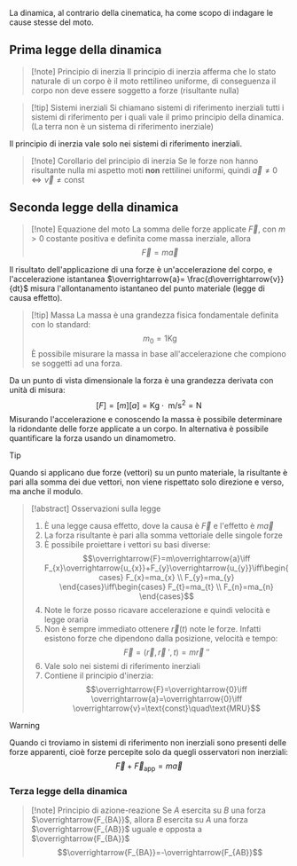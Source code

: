 La dinamica, al contrario della cinematica, ha come scopo di indagare le cause stesse del moto.

## Prima legge della dinamica
>[!note] Principio di inerzia
>Il principio di inerzia afferma che lo stato naturale di un corpo è il moto rettilineo uniforme, di conseguenza il corpo non deve essere soggetto a forze (risultante nulla)

>[!tip] Sistemi inerziali
>Si chiamano sistemi di riferimento inerziali tutti i sistemi di riferimento per i quali vale il primo principio della dinamica. (La terra non è un sistema di riferimento inerziale)

Il principio di inerzia vale solo nei sistemi di riferimento inerziali.

>[!note] Corollario del principio di inerzia
>Se le forze non hanno risultante nulla mi aspetto moti **non** rettilinei uniformi, quindi $\overrightarrow{a}\neq0\iff \overrightarrow{v}\neq\text{const}$

## Seconda legge della dinamica
>[!note] Equazione del moto
La somma delle forze applicate $\overrightarrow{F}$, con $m>0$ costante positiva e definita come massa inerziale, allora $$\overrightarrow{F}=m\overrightarrow{a}$$

Il risultato dell'applicazione di una forze è un'accelerazione del corpo, e l'accelerazione istantanea $\overrightarrow{a}= \frac{d\overrightarrow{v}}{dt}$ misura l'allontanamento istantaneo del punto materiale (legge di causa effetto).

>[!tip] Massa
>La massa è una grandezza fisica fondamentale definita con lo standard: $$m_{0}=1 \text{Kg}$$È possibile misurare la massa in base all'accelerazione che compiono se soggetti ad una forza.

Da un punto di vista dimensionale la forza è una grandezza derivata con unità di misura: $$[F]= [m][a]= \text{Kg}\cdot\text{ m/s}^{2}=\text{N}$$
Misurando l'accelerazione e conoscendo la massa è possibile determinare la ridondante delle forze applicate a un corpo. In alternativa è possibile quantificare la forza usando un dinamometro.

>[!tip]
>Quando si applicano due forze (vettori) su un punto materiale, la risultante è pari alla somma dei due vettori, non viene rispettato solo direzione e verso, ma anche il modulo.

>[!abstract] Osservazioni sulla legge
>1. È una legge causa effetto, dove la causa è $\overrightarrow{F}$  e l'effetto è $m\overrightarrow{a}$
>2. La forza risultante è pari alla somma vettoriale delle singole forze
>3. È possibile proiettare i vettori su basi diverse: $$\overrightarrow{F}=m\overrightarrow{a}\iff F_{x}\overrightarrow{u_{x}}+F_{y}\overrightarrow{u_{y}}\iff\begin{cases}
F_{x}=ma_{x} \\
F_{y}=ma_{y}
\end{cases}\iff\begin{cases}
F_{t}=ma_{t} \\
F_{n}=ma_{n}
>\end{cases}$$
>4. Note le forze posso ricavare accelerazione e quindi velocità e legge oraria
>5. Non è sempre immediato ottenere $\overrightarrow{r}(t)$ note le forze. Infatti esistono forze che dipendono dalla posizione, velocità e tempo: $$\overrightarrow{F}=(\overrightarrow{r},\overrightarrow{r}\text{ }',t)=m\overrightarrow{r}\text{ }''$$
>6. Vale solo nei sistemi di riferimento inerziali
>7. Contiene il principio d'inerzia: $$\overrightarrow{F}=\overrightarrow{0}\iff \overrightarrow{a}=\overrightarrow{0}\iff \overrightarrow{v}=\text{const}\quad\text{MRU}$$

>[!warning]
>Quando ci troviamo in sistemi di riferimento non inerziali sono presenti delle forze apparenti, cioè forze percepite solo da quegli osservatori non inerziali:
>$$\overrightarrow{F}+\overrightarrow{F}_\text{app}=m\overrightarrow{a}$$

### Terza legge della dinamica
>[!note] Principio di azione-reazione
>Se $A$ esercita su $B$ una forza $\overrightarrow{F_{BA}}$, allora $B$ esercita su $A$ una forza $\overrightarrow{F_{AB}}$ uguale e opposta a $\overrightarrow{F_{BA}}$
>$$\overrightarrow{F_{BA}}=-\overrightarrow{F_{AB}}$$


